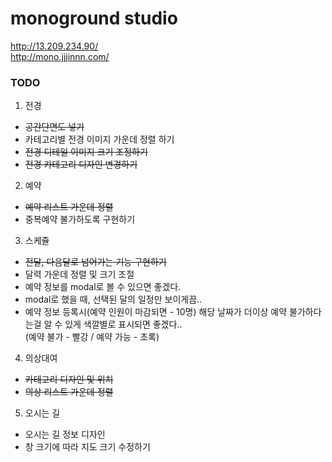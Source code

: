 # monoground studio
http://13.209.234.90/<br>
http://mono.jjjinnn.com/

### TODO
1. 전경
- ~~공간단면도 넣기~~
- 카테고리별 전경 이미지 가운데 정렬 하기
- ~~전경 디테일 이미지 크기 조정하기~~
- ~~전경 카테고리 디자인 변경하기~~

2. 예약
- ~~예약 리스트 가운데 정렬~~
- 중복예약 불가하도록 구현하기

3. 스케쥴
- ~~전달, 다음달로 넘어가는 기능 구현하기~~
- 달력 가운데 정렬 및 크기 조절
- 예약 정보를 modal로 볼 수 있으면 좋겠다.
- modal로 했을 때, 선택된 달의 일정만 보이게끔..
- 예약 정보 등록시(예약 인원이 마감되면 - 10명) 해당 날짜가 더이상 예약 불가하다는걸 알 수 있게 색깔별로 표시되면 좋겠다..<br>
(예약 불가 - 빨강 / 예약 가능 - 초록)

4. 의상대여
- ~~카테고리 디자인 및 위치~~
- ~~의상 리스트 가운데 정렬~~

5. 오시는 길
- 오시는 길 정보 디자인
- 창 크기에 따라 지도 크기 수정하기
